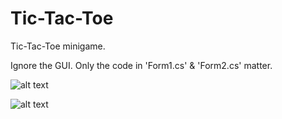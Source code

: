 # Tic-Tac-Toe

Tic-Tac-Toe minigame.

Ignore the GUI. Only the code in 'Form1.cs' & 'Form2.cs' matter.

![alt text](https://i.imgur.com/rNh4SEn.png)

![alt text](https://i.imgur.com/IM6V9DJ.png)


